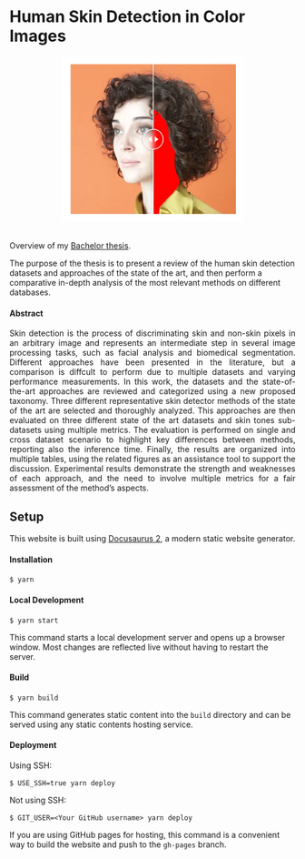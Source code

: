 [thesis]: https://github.com/123mpozzi/skin-detection-thesis "Human Skin Detection In Color Images"

# Human Skin Detection in Color Images

<div align="center">
  <img width="320px" src="static/img/site_preview.png" alt="Tetris Puzzle">
</div>
<br>

Overview of my [Bachelor thesis][thesis].  

The purpose of the thesis is to present a review of the human skin detection datasets and approaches of the state of the art, and then perform a comparative in-depth analysis of the most relevant methods on different databases.

#### Abstract

<p align="justify">
Skin detection is the process of discriminating skin and non-skin pixels in an arbitrary
image and represents an intermediate step in several image processing tasks, such as facial analysis and biomedical segmentation. Different approaches have been presented in
the literature, but a comparison is diffcult to perform due to multiple datasets and varying performance measurements. In this work, the datasets and the state-of-the-art approaches are reviewed and categorized using a new proposed taxonomy. Three different
representative skin detector methods of the state of the art are selected and thoroughly
analyzed. This approaches are then evaluated on three different state of the art datasets
and skin tones sub-datasets using multiple metrics. The evaluation is performed on single
and cross dataset scenario to highlight key differences between methods, reporting also
the inference time. Finally, the results are organized into multiple tables, using the related
figures as an assistance tool to support the discussion. Experimental results demonstrate
the strength and weaknesses of each approach, and the need to involve multiple metrics
for a fair assessment of the method’s aspects.
</p>

## Setup

This website is built using [Docusaurus 2](https://docusaurus.io/), a modern static website generator.

#### Installation

```
$ yarn
```

#### Local Development

```
$ yarn start
```

This command starts a local development server and opens up a browser window. Most changes are reflected live without having to restart the server.

#### Build

```
$ yarn build
```

This command generates static content into the `build` directory and can be served using any static contents hosting service.

#### Deployment

Using SSH:

```
$ USE_SSH=true yarn deploy
```

Not using SSH:

```
$ GIT_USER=<Your GitHub username> yarn deploy
```

If you are using GitHub pages for hosting, this command is a convenient way to build the website and push to the `gh-pages` branch.
